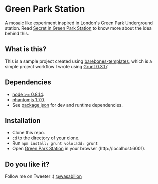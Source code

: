 # Green Park Station

A mosaic like experiment inspired in London's Green Park Underground station.
Read [Secret in Green Park Station](http://platformtworca.wordpress.com/2009/03/23/secret-in-green-park-station/)
to know more about the idea behind this.

## What is this?

This is a sample project created using [barebones-templates](https://github.com/grancalavera/barebones-templates),
which is a simple project workflow I wrote using [Grunt 0.3.17](http://gruntjs.com/).

## Dependencies

 - [node >= 0.8.14](http://nodejs.org/).
 - [phantomjs 1.7.0](http://phantomjs.org/).
 - See [package.json](https://github.com/grancalavera/green-park/blob/master/package.json)
   for dev and runtime dependencies.

## Installation

 - Clone this repo.
 - ```cd``` to the directory of your clone.
 - Run ```npm install; grunt volo:add; grunt```
 - Open [Green Park Station](http://localhost:6001) in your browser (http://localhost:6001).

## Do you like it?

Follow me on Tweeter :) [@wasabilion](http://twitter.com/wasabilion)

